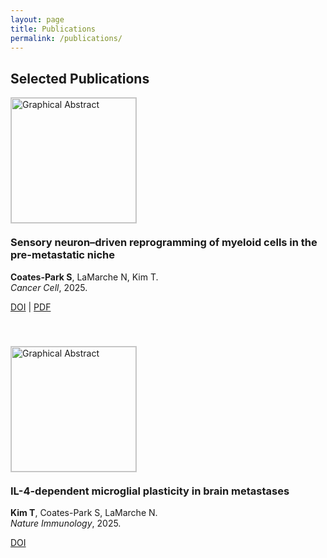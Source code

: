 ```yaml
---
layout: page
title: Publications
permalink: /publications/
---
```


## Selected Publications

<div style="display: flex; flex-direction: column; gap: 40px;">

<!-- Publication 1 -->
<div style="display: flex; flex-wrap: wrap; align-items: flex-start; gap: 20px;">
  <img 
    src="{{ site.baseurl }}/assets/practiceimage.png" 
    alt="Graphical Abstract" 
    style="width: 200px; transition: transform 0.3s ease; border: 1px solid #ccc;" 
    onmouseover="this.style.transform='scale(1.05)'" 
    onmouseout="this.style.transform='scale(1)'">
  <div>
    <h3 style="margin-top: 0;">Sensory neuron–driven reprogramming of myeloid cells in the pre-metastatic niche</h3>
    <p><strong>Coates-Park S</strong>, LaMarche N, Kim T.  
    <br><em>Cancer Cell</em>, 2025.</p>
    <p>
      <a href="https://doi.org/xxxx" target="_blank">DOI</a> |
      <a href="{{ site.baseurl }}/assets/papers/2025-sensory-niche.pdf" target="_blank">PDF</a>
    </p>
  </div>
</div>

<!-- Publication 2 -->
<div style="display: flex; flex-wrap: wrap; align-items: flex-start; gap: 20px;">
  <img 
    src="{{ site.baseurl }}/assets/images/2025-il4-paper.png" 
    alt="Graphical Abstract" 
    style="width: 200px; transition: transform 0.3s ease; border: 1px solid #ccc;" 
    onmouseover="this.style.transform='scale(1.05)'" 
    onmouseout="this.style.transform='scale(1)'">
  <div>
    <h3 style="margin-top: 0;">IL-4-dependent microglial plasticity in brain metastases</h3>
    <p><strong>Kim T</strong>, Coates-Park S, LaMarche N.  
    <br><em>Nature Immunology</em>, 2025.</p>
    <p>
      <a href="https://doi.org/yyyy" target="_blank">DOI</a>
    </p>
  </div>
</div>

</div>
